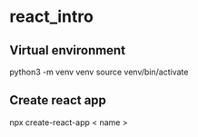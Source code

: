 # react_intro

## Virtual environment
python3 -m venv venv
source venv/bin/activate

## Create react app

npx create-react-app < name >